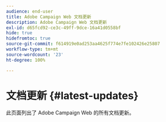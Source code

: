 ```yaml
---
audience: end-user
title: Adobe Campaign Web 文档更新
description: Adobe Campaign Web 文档更新
exl-id: d65fcd92-ce3c-49ff-9dce-16a41d0558bf
hide: true
hidefromtoc: true
source-git-commit: f614919e0ad253aa4625f774e7fe102426e25807
workflow-type: tm+mt
source-wordcount: '23'
ht-degree: 100%

---
```


# 文档更新 {#latest-updates}

此页面列出了 Adobe Campaign Web 的所有文档更新。
